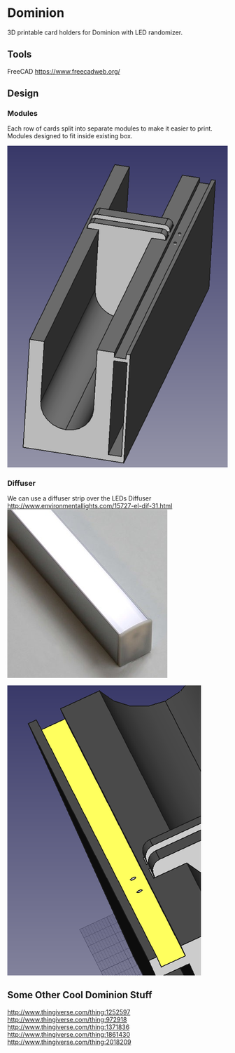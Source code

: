 # Dominion
3D printable card holders for Dominion with LED randomizer.

## Tools
FreeCAD https://www.freecadweb.org/

## Design

### Modules
Each row of cards split into separate modules to make it easier to print.
Modules designed to fit inside existing box.

![Module](https://github.com/DonovanBenoit/Dominion/blob/master/images/Module.png "Module")

### Diffuser
We can use a diffuser strip over the LEDs
Diffuser http://www.environmentallights.com/15727-el-dif-31.html
![LED Diffuser](https://github.com/DonovanBenoit/Dominion/blob/master/images/Diffuser.png "LED Diffuser")

![LED Diffuser Channel](https://github.com/DonovanBenoit/Dominion/blob/master/images/Diffuser_Channel.png "LED Diffuser Channel")

## Some Other Cool Dominion Stuff
http://www.thingiverse.com/thing:1252597
http://www.thingiverse.com/thing:972918
http://www.thingiverse.com/thing:1371836
http://www.thingiverse.com/thing:1861430
http://www.thingiverse.com/thing:2018209
